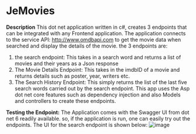 # JeMovies

**Description**
This dot net application written in c#, creates 3 endpoints that can be integrated with any Frontend application.
The application connects to the service API: http://www.omdbapi.com to get the movie data when searched and display the details of the movie.
the 3 endpoints are:
1. the search endpoint: This takes in a search word and returns a list of movies and their years as a Json response
2. The Movie Details Endpoint: This takes in the imdbID of a movie and returns details such as poster, year, writers etc.
3. The Search History Endpoint: This simply returns the list of the last five search words carried out by the search endpoint.
This app uses the Asp dot net core features such as dependency injection and also Models and controllers to create these endpoints.

**Testing the Endpoint:**
The Application comes with the Swagger UI from dot net 6 readily available. so, if the application is run, one can easily try out the endpoints.
The UI for the search endpoint is shown below:
![image](https://github.com/ifeanyieze13/Movies-search-dotnet-app/assets/65629454/ed0d4c21-9df2-4ea6-9409-bf492d1f2ab4)

